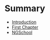 # Summary

* [Introduction](README.md)
* [First Chapter](chapter1.md)
* [NGSchool](/NGSchool2017.md)



